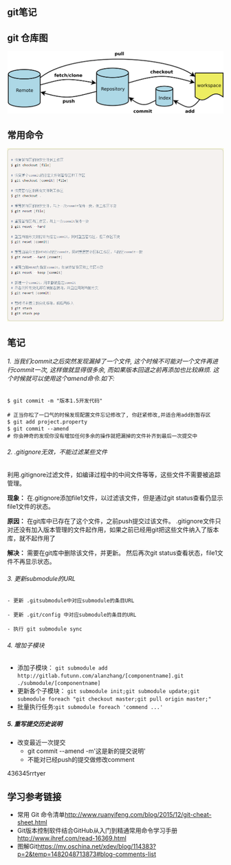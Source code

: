 ## git笔记

## git 仓库图

![git](asserts/git1.png)

## 常用命令

![gitapi](asserts/git2.png)

## 笔记

######  1. 当我们commit之后突然发现漏掉了一个文件, 这个时候不可能对一个文件再进行commit一次, 这样做就显得很多余, 而如果版本回退之前再添加也比较麻烦. 这个时候就可以使用这个amend命令.如下:

```
$ git commit -m "版本1.5开发代码"
 
# 正当你松了一口气的时候发现配置文件忘记修改了, 你赶紧修改,并适合用add到暂存区
$ git add project.property
$ git commit --amend        
# 你会神奇的发现你没有增加任何多余的操作就把漏掉的文件补齐到最后一次提交中

```

###### 2. .gitignore无效，不能过滤某些文件
利用.gitignore过滤文件，如编译过程中的中间文件等等，这些文件不需要被追踪管理。

**现象：**
在.gitignore添加file1文件，以过滤该文件，但是通过git status查看仍显示file1文件的状态。

**原因：**
在git库中已存在了这个文件，之前push提交过该文件。
.gitignore文件只对还没有加入版本管理的文件起作用，如果之前已经用git把这些文件纳入了版本库，就不起作用了

**解决：**
需要在git库中删除该文件，并更新。
然后再次git status查看状态，file1文件不再显示状态。

###### 3. 更新submodule的URL
```
- 更新 .gitsubmodule中对应submodule的条目URL

- 更新 .git/config 中对应submodule的条目的URL

- 执行 git submodule sync
```

###### 4. 增加子模块
 
- 添加子模块： `git submodule add http://gitlab.futunn.com/alanzhang/[componentname].git ./submodule/[componentname]`
- 更新各个子模块： `git submodule init;git submodule update;git submodule foreach "git checkout master;git pull origin master;"`
- 批量执行任务:`git submodule foreach 'commend ...'`
 
##### 5. 重写提交历史说明

- 改变最近一次提交
    + git commit --amend -m'这是新的提交说明'
    + 不能对已经push的提交做修改comment

 
436345rrtyer
 
## 学习参考链接
- 常用 Git 命令清单<http://www.ruanyifeng.com/blog/2015/12/git-cheat-sheet.html>
- Git版本控制软件结合GitHub从入门到精通常用命令学习手册<http://www.ihref.com/read-16369.html>
- 图解Git<https://my.oschina.net/xdev/blog/114383?p=2&temp=1482048713873#blog-comments-list>

